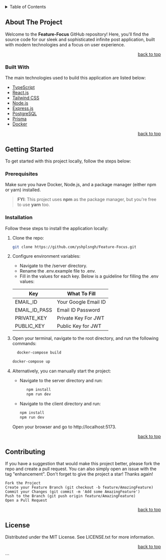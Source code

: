 <details>
  <summary>Table of Contents</summary>
  <ol>
    <li>
      <a href="#about-the-project">About The Project</a>
      <ul>
        <li><a href="#built-with">Built With</a></li>
      </ul>
    </li>
    <li>
      <a href="#getting-started">Getting Started</a>
      <ul>
        <li><a href="#prerequisites">Prerequisites</a></li>
        <li><a href="#installation">Installation</a></li>
      </ul>
    </li>
    <li><a href="#contributing">Contributing</a></li>
    <li><a href="#license">License</a></li>
  </ol>
</details>

## About The Project

Welcome to the **Feature-Focus** GitHub repository! Here, you'll find the source code for our sleek and sophisticated
infinite post application, built with modern technologies and a focus on user experience.

<p align="right"><a href="#top">back to top</a></p>

### Built With

The main technologies used to build this application are listed below:

* [TypeScript](https://www.typescriptlang.org/)
* [React.js](https://reactjs.org/)
* [Tailwind CSS](https://tailwindcss.com/)
* [Node.js](https://nodejs.org/)
* [Express.js](https://expressjs.com/)
* [PostgreSQL](https://www.postgresql.org/)
* [Prisma](https://www.prisma.io/)
* [Docker](https://www.docker.com/)

<p align="right"><a href="#top">back to top</a></p>

## Getting Started

To get started with this project locally, follow the steps below:

### Prerequisites

Make sure you have Docker, Node.js, and a package manager (either npm or yarn) installed.

> **FYI**: This project uses **npm** as the package manager, but you're free to use **yarn** too.

### Installation

Follow these steps to install the application locally:

1. Clone the repo:
   ```sh
   git clone https://github.com/yshplsngh/Feature-Focus.git

2. Configure environment variables:

    - Navigate to the /server directory.
    - Rename the .env.example file to .env.
    - Fill in the values for each key. Below is a guideline for filling the .env values:

   Key           | What To Fill         
      ------------------|---------------------- 
   EMAIL_ID      | Your Google Email ID 
   EMAIL_ID_PASS | Email ID Password    
   PRIVATE_KEY   | Private Key For JWT  
   PUBLIC_KEY    | Public Key for JWT   

3. Open your terminal, navigate to the root directory, and run the following commands:

   ```sh 
     docker-compose build
   ```
   ```sh
   docker-compose up
   ```
4. Alternatively, you can manually start the project:
    - Navigate to the server directory and run:
      ```sh
         npm install
         npm run dev
         ```
    - Navigate to the client directory and run:

       ```sh 
       npm install
       npm run dev
      ```

   Open your browser and go to http://localhost:5173.

<p align="right"><a href="#top">back to top</a></p>

## Contributing

If you have a suggestion that would make this project better, please fork the repo and create a pull request. You can
also simply open an issue with the tag "enhancement". Don't forget to give the project a star! Thanks again!

    Fork the Project
    Create your Feature Branch (git checkout -b feature/AmazingFeature)
    Commit your Changes (git commit -m 'Add some AmazingFeature')
    Push to the Branch (git push origin feature/AmazingFeature)
    Open a Pull Request

<p align="right"><a href="#top">back to top</a></p>

## License

Distributed under the MIT License. See LICENSE.txt for more information.
<p align="right"><a href="#top">back to top</a></p>
```